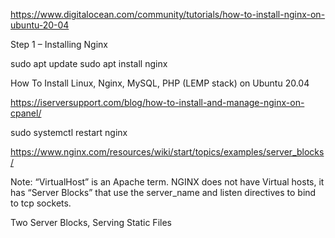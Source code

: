 https://www.digitalocean.com/community/tutorials/how-to-install-nginx-on-ubuntu-20-04

Step 1 – Installing Nginx


sudo apt update
sudo apt install nginx

How To Install Linux, Nginx, MySQL, PHP (LEMP stack) on Ubuntu 20.04


https://iserversupport.com/blog/how-to-install-and-manage-nginx-on-cpanel/


sudo systemctl restart nginx


https://www.nginx.com/resources/wiki/start/topics/examples/server_blocks/

Note: “VirtualHost” is an Apache term. NGINX does not have Virtual hosts, it has “Server Blocks” that use the server_name and listen directives to bind to tcp sockets.

Two Server Blocks, Serving Static Files